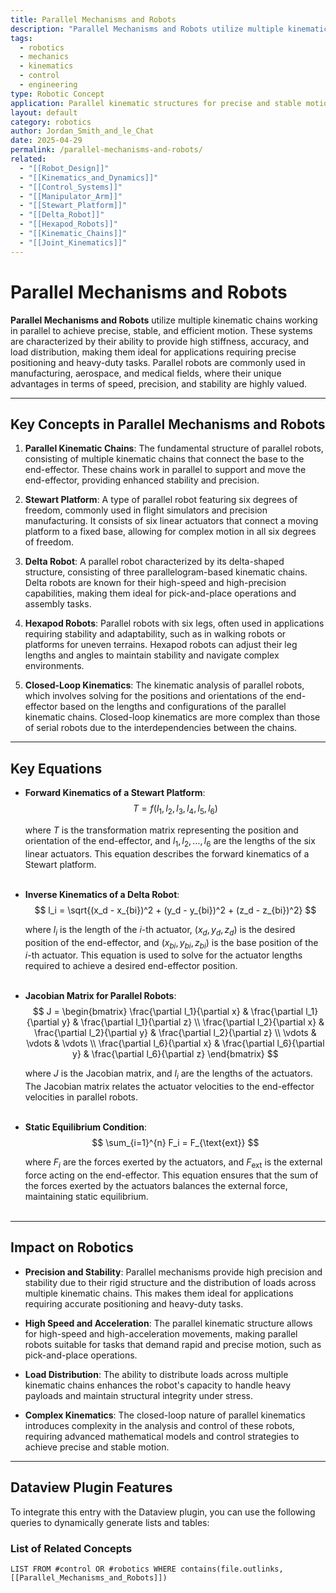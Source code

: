 ```yaml
---
title: Parallel Mechanisms and Robots
description: "Parallel Mechanisms and Robots utilize multiple kinematic chains working in parallel to achieve precise, stable, and efficient motion, often used in applications requiring high stiffness and accuracy."
tags:
  - robotics
  - mechanics
  - kinematics
  - control
  - engineering
type: Robotic Concept
application: Parallel kinematic structures for precise and stable motion
layout: default
category: robotics
author: Jordan_Smith_and_le_Chat
date: 2025-04-29
permalink: /parallel-mechanisms-and-robots/
related:
  - "[[Robot_Design]]"
  - "[[Kinematics_and_Dynamics]]"
  - "[[Control_Systems]]"
  - "[[Manipulator_Arm]]"
  - "[[Stewart_Platform]]"
  - "[[Delta_Robot]]"
  - "[[Hexapod_Robots]]"
  - "[[Kinematic_Chains]]"
  - "[[Joint_Kinematics]]"
---
```


# Parallel Mechanisms and Robots

**Parallel Mechanisms and Robots** utilize multiple kinematic chains working in parallel to achieve precise, stable, and efficient motion. These systems are characterized by their ability to provide high stiffness, accuracy, and load distribution, making them ideal for applications requiring precise positioning and heavy-duty tasks. Parallel robots are commonly used in manufacturing, aerospace, and medical fields, where their unique advantages in terms of speed, precision, and stability are highly valued.

---

## Key Concepts in Parallel Mechanisms and Robots

1. **Parallel Kinematic Chains**: The fundamental structure of parallel robots, consisting of multiple kinematic chains that connect the base to the end-effector. These chains work in parallel to support and move the end-effector, providing enhanced stability and precision.

2. **Stewart Platform**: A type of parallel robot featuring six degrees of freedom, commonly used in flight simulators and precision manufacturing. It consists of six linear actuators that connect a moving platform to a fixed base, allowing for complex motion in all six degrees of freedom.

3. **Delta Robot**: A parallel robot characterized by its delta-shaped structure, consisting of three parallelogram-based kinematic chains. Delta robots are known for their high-speed and high-precision capabilities, making them ideal for pick-and-place operations and assembly tasks.

4. **Hexapod Robots**: Parallel robots with six legs, often used in applications requiring stability and adaptability, such as in walking robots or platforms for uneven terrains. Hexapod robots can adjust their leg lengths and angles to maintain stability and navigate complex environments.

5. **Closed-Loop Kinematics**: The kinematic analysis of parallel robots, which involves solving for the positions and orientations of the end-effector based on the lengths and configurations of the parallel kinematic chains. Closed-loop kinematics are more complex than those of serial robots due to the interdependencies between the chains.

---

## Key Equations

- **Forward Kinematics of a Stewart Platform**:
  $$
  T = f(l_1, l_2, l_3, l_4, l_5, l_6)
  $$

  where $T$ is the transformation matrix representing the position and orientation of the end-effector, and $l_1, l_2, \ldots, l_6$ are the lengths of the six linear actuators. This equation describes the forward kinematics of a Stewart platform.
  <br></br>

- **Inverse Kinematics of a Delta Robot**:
  $$
  l_i = \sqrt{(x_d - x_{bi})^2 + (y_d - y_{bi})^2 + (z_d - z_{bi})^2}
  $$

  where $l_i$ is the length of the $i$-th actuator, $(x_d, y_d, z_d)$ is the desired position of the end-effector, and $(x_{bi}, y_{bi}, z_{bi})$ is the base position of the $i$-th actuator. This equation is used to solve for the actuator lengths required to achieve a desired end-effector position.
  <br></br>

- **Jacobian Matrix for Parallel Robots**:
  $$
  J = \begin{bmatrix}
  \frac{\partial l_1}{\partial x} & \frac{\partial l_1}{\partial y} & \frac{\partial l_1}{\partial z} \\
  \frac{\partial l_2}{\partial x} & \frac{\partial l_2}{\partial y} & \frac{\partial l_2}{\partial z} \\
  \vdots & \vdots & \vdots \\
  \frac{\partial l_6}{\partial x} & \frac{\partial l_6}{\partial y} & \frac{\partial l_6}{\partial z}
  \end{bmatrix}
  $$

  where $J$ is the Jacobian matrix, and $l_i$ are the lengths of the actuators. The Jacobian matrix relates the actuator velocities to the end-effector velocities in parallel robots.
  <br></br>

- **Static Equilibrium Condition**:
  $$
  \sum_{i=1}^{n} F_i = F_{\text{ext}}
  $$

  where $F_i$ are the forces exerted by the actuators, and $F_{\text{ext}}$ is the external force acting on the end-effector. This equation ensures that the sum of the forces exerted by the actuators balances the external force, maintaining static equilibrium.
  <br></br>

---

## Impact on Robotics

- **Precision and Stability**: Parallel mechanisms provide high precision and stability due to their rigid structure and the distribution of loads across multiple kinematic chains. This makes them ideal for applications requiring accurate positioning and heavy-duty tasks.

- **High Speed and Acceleration**: The parallel kinematic structure allows for high-speed and high-acceleration movements, making parallel robots suitable for tasks that demand rapid and precise motion, such as pick-and-place operations.

- **Load Distribution**: The ability to distribute loads across multiple kinematic chains enhances the robot's capacity to handle heavy payloads and maintain structural integrity under stress.

- **Complex Kinematics**: The closed-loop nature of parallel kinematics introduces complexity in the analysis and control of these robots, requiring advanced mathematical models and control strategies to achieve precise and stable motion.

---

## Dataview Plugin Features

To integrate this entry with the Dataview plugin, you can use the following queries to dynamically generate lists and tables:

### List of Related Concepts
```dataview
LIST FROM #control OR #robotics WHERE contains(file.outlinks, [[Parallel_Mechanisms_and_Robots]])
